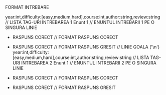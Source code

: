 FORMAT INTREBARE

year:int,difficulty:[easy,medium,hard],course:int,author:string,review:string   // LISTA TAG-URI INTREBAREA 1
Enunt 1                                                                         // ENUNTUL INTREBARII 1 PE O SINGURA LINIE
+ RASPUNS CORECT                                                                // FORMAT RASPUNS CORECT
- RASPUNS CORECT                                                                // FORMAT RASPUNS GRESIT
                                                                                // LINIE GOALA ('\n')
year:int,difficulty:[easy,medium,hard],course:int,author:string,review:string   // LISTA TAG-URI INTREBAREA 2
Enunt 1                                                                         // ENUNTUL INTREBARII 2 PE O SINGURA LINIE
+ RASPUNS CORECT                                                                // FORMAT RASPUNS CORECT
- RASPUNS CORECT                                                                // FORMAT RASPUNS GRESIT



